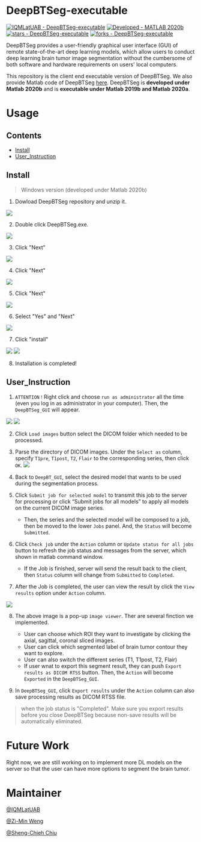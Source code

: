 # DeepBTSeg-executable
[![IQMLatUAB - DeepBTSeg-executable](https://img.shields.io/static/v1?label=IQMLatUAB&message=DeepBTSeg-executable&color=blue&logo=github)](https://github.com/IQMLatUAB/DeepBTSeg-executable)
[![Developed - MATLAB 2020b](https://img.shields.io/badge/Developed-MATLAB_2020b-blueviolet?logo=Mathworks&logoColor=white)](https://)
[![stars - DeepBTSeg-executable](https://img.shields.io/github/stars/IQMLatUAB/DeepBTSeg-executable?style=social)](https://github.com/IQMLatUAB/DeepBTSeg-executable)
[![forks - DeepBTSeg-executable](https://img.shields.io/github/forks/IQMLatUAB/DeepBTSeg-executable?style=social)](https://github.com/IQMLatUAB/DeepBTSeg-executable)

DeepBTSeg provides a user-friendly graphical user interface (GUI) of remote state-of-the-art deep learning models, which allow users to conduct deep learning  brain tumor image segmentation without the cumbersome of both software and hardware requirements on users' local computers. 

This repository is the client end executable version of DeepBTSeg. We also provide Matlab code of DeepBTSeg [here](https://github.com/IQMLatUAB/DeepBTSeg).
DeepBTSeg is **developed under Matlab 2020b** and is **executable under Matlab 2019b and Matlab 2020a**.
# Usage
## Contents
- [Install](#Install)
- [User_Instruction](#User_Instruction)
## Install
> Windows version (developed under Matlab 2020b)

1. Dowload DeepBTSeg repository and unzip it. 

![](images/9.png)

2. Double click DeepBTSeg.exe.

![](images/1.PNG)

3. Click "Next" 

![](images/2.PNG)

4. Click "Next" 

![](images/3.PNG)

5. Click "Next" 

![](images/4.PNG)

6. Select "Yes" and "Next"

![](images/5.PNG)

7. Click "install"

![](images/6.PNG)
![](images/7.PNG)

8. Installation is completed!

## User_Instruction
1. `ATTENTION！`Right click and choose `run as administrator` all the time (even you log in as administrator in your computer). Then, the `DeepBTSeg_GUI` will appear.

![](images/8.png)
![](images/DeepBTGUI_whole_window.PNG)

2. Click `Load images` button select the DICOM folder which needed to be processed.

3. Parse the directory of DICOM images. Under the `Select as` column, specify `T1pre`, `T1post`, `T2`, `Flair` to the corresponding series, then click `OK`.
![](images/DICOM_selection.png)

4. Back to `DeepBT_GUI`, select the desired model that wants to be used during the segmentation process.

5. Click `Submit job for selected model` to transmit this job to the server for processing or click “Submit jobs for all models” to apply all models on the current DICOM image series.

    - Then, the series and the selected model will be composed to a job, then be moved to the lower `Jobs` panel. And, the `Status` will become `Submitted`.

6. Click `Check job` under the `Action` column or `Update status for all jobs` button to refresh the job status and messages from the server, which shown in matlab command window.
    - If the Job is finished, server will send the result back to the client, then `Status` column will change from `Submitted` to `Completed`.

7. After the Job is completed, the user can view the result by click the `View results` option under `Action` column.

![](images/Image_viewer.png)

8. The above image is a pop-up `image viewer`. Ther are several finction we implemented.
    - User can choose which ROI they want to investigate by clicking the axial, sagittal, coronal sliced images.
    - User can click which segmented label of brain tumor contour they want to explore.
    - User can also switch the different series (T1, T1post, T2, Flair)
    - If user wnat to export this segment result, they can push `Export results as DICOM RTSS` button. Then, the `Action` will become `Exported` in the `DeepBTSeg_GUI`.

9. In `DeepBTSeg_GUI`, click `Export results` under the `Action` column can also save processing results as DICOM RTSS file. 

> when the job status is "Completed". Make sure you export results before you close DeepBTSeg because non-save results will be automatically eliminated.
# Future Work
Right now, we are still working on to implement more DL models on the server so that the user can have more options to segment the brain tumor.

# Maintainer
[@IQMLatUAB](https://github.com/IQMLatUAB)

[@Zi-Min Weng](https://github.com/elite7358)

[@Sheng-Chieh Chiu](https://github.com/chocolatetoast-chiu)
